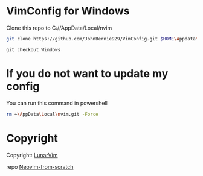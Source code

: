 # VimConfig for Windows

Clone this repo to C:/<User>/AppData/Local/nvim

```bash
git clone https://github.com/JohnBernie929/VimConfig.git $HOME\Appdata\Local\nvim
```

```
git checkout Windows
```

# If you do not want to update my config

You can run this command in powershell

```bash
rm ~\AppData\Local\nvim.git -Force
```

# Copyright

Copyright: [LunarVim](https://github.com/LunarVim/LunarVim)

repo [Neovim-from-scratch](https://github.com/LunarVim/Neovim-from-scratch)
